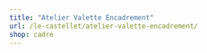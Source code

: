 ```yaml
---
title: "Atelier Valette Encadrement"
url: /le-castellet/atelier-valette-encadrement/
shop: cadre
---
```


